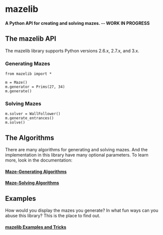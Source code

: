 # mazelib

#### A Python API for creating and solving mazes.  --  WORK IN PROGRESS

## The mazelib API

The mazelib library supports Python versions 2.6.x, 2.7.x, and 3.x.

### Generating Mazes

    from mazelib import *

    m = Maze()
    m.generator = Prims(27, 34)
    m.generate()

### Solving Mazes

    m.solver = WallFollower()
    m.generate_entrances()
    m.solve()

## The Algorithms

There are many algorithms for generating and solving mazes. And the implementation in this library have many optional parameters. To learn more, look in the documentation:

#### [Maze-Generating Algorithms](MAZE_GEN_ALGOS.md)

#### [Maze-Solving Algorithms](MAZE_SOLVE_ALGOS.md)


## Examples

How would you display the mazes you generate? In what fun ways can you abuse this library? This is the place to find out.

#### [mazelib Examples and Tricks](EXAMPLES.md)

